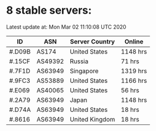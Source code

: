 # 8 stable servers:

Latest update at: Mon Mar 02 11:10:08 UTC 2020

| ID | ASN | Server Country | Online |
| -- | --- | -------------- | ------ |
| #.D09B | AS174 | United States | 1148 hrs |
| #.15CF | AS49392 | Russia | 71 hrs |
| #.7F1D | AS63949 | Singapore | 1319 hrs |
| #.9FC3 | AS53889 | United States | 1166 hrs |
| #.E069 | AS40065 | United States | 56 hrs |
| #.2A79 | AS63949 | Japan | 1148 hrs |
| #.D74A | AS63949 | United States | 18 hrs |
| #.8616 | AS63949 | United Kingdom | 18 hrs |

